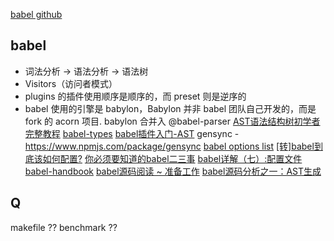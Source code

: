 [babel github](https://github.com/babel/babel)


## babel
* 词法分析 -> 语法分析 -> 语法树
* Visitors（访问者模式）
* plugins 的插件使用顺序是顺序的，而 preset 则是逆序的
* babel 使用的引擎是 babylon，Babylon 并非 babel 团队自己开发的，而是 fork 的 acorn 项目. babylon 合并入 @babel-parser
[AST语法结构树初学者完整教程](https://juejin.cn/post/6844904126099226631)
[babel-types](https://babeljs.io/docs/en/babel-types.html)
[babel插件入门-AST](https://juejin.cn/post/6844903583549243406)
gensync - https://www.npmjs.com/package/gensync
[babel options list](https://www.babeljs.cn/docs/options)
[[转]babel到底该如何配置?](https://www.cnblogs.com/mjian/p/9427687.html)
[你必须要知道的babel二三事](https://www.cnblogs.com/rynxiao/p/13665506.html)
[babel详解（七）:配置文件](https://blog.liuyunzhuge.com/2019/09/09/babel%E8%AF%A6%E8%A7%A3%EF%BC%88%E4%B8%83%EF%BC%89-%E9%85%8D%E7%BD%AE%E6%96%87%E4%BB%B6/)
[babel-handbook](https://github.com/jamiebuilds/babel-handbook/blob/master/translations/zh-Hans/plugin-handbook.md)
[babel源码阅读 ~ 准备工作](https://www.cnblogs.com/amnhhh/p/12857773.html)
[babel源码分析之一：AST生成](https://segmentfault.com/a/1190000019019014)

## Q
makefile ?? 
benchmark ?? 